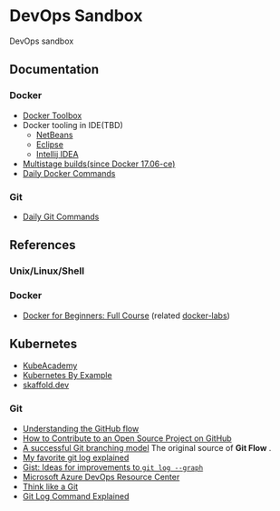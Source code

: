 # DevOps Sandbox

DevOps sandbox



## Documentation

### Docker

* [Docker Toolbox](./docker-toolbox.md)
* Docker tooling in IDE(TBD)
   * [NetBeans](./docker-netbeans.md)
   * [Eclipse](./docker-eclipse.md)
   * [Intellij IDEA](./docker-idea.md)
* [Multistage builds(since Docker 17.06-ce)](./docker-multistage.md)   
* [Daily Docker Commands](./docker-commands.md)

### Git

* [Daily Git Commands](./git-commands.md)



## References

### Unix/Linux/Shell



### Docker 

* [Docker for Beginners: Full Course](https://www.youtube.com/watch?v=zJ6WbK9zFpI) (related [docker-labs](https://www.kodekloud.com/p/docker-labs))

## Kubernetes

* [KubeAcademy](https://kube.academy)
* [Kubernetes By Example](https://kubernetesbyexample.com)
* [skaffold.dev](https://skaffold.dev/)

### Git
* [Understanding the GitHub flow](https://guides.github.com/introduction/flow/)
* [How to Contribute to an Open Source Project on GitHub](https://egghead.io/courses/how-to-contribute-to-an-open-source-project-on-github)
* [A successful Git branching model](https://nvie.com/posts/a-successful-git-branching-model/)  The original source of **Git Flow** .
* [My favorite git log explained](https://www.deadcoderising.com/my-favorite-git-log-explained/)
* [Gist: Ideas for improvements to `git log --graph`](https://gist.github.com/datagrok/4221767)
* [Microsoft Azure DevOps Resource Center](https://docs.microsoft.com/en-us/azure/devops/learn/)
* [Think like a Git](http://think-like-a-git.net/)
* [Git Log Command Explained](https://www.freecodecamp.org/news/git-log-command/)